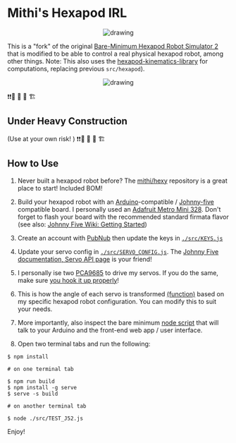 # Mithi's Hexapod IRL

<p align="center">
    <img src="https://user-images.githubusercontent.com/1670421/103467765-451a2180-4d8d-11eb-8f94-1a23201595b9.gif" alt="drawing" />
</p>

This is a "fork" of the original [Bare-Minimum Hexapod Robot Simulator 2](https://github.com/mithi/hexapod) that is modified to be able to control a real physical hexapod robot, among other things. Note: This also uses the [hexapod-kinematics-library](https://github.com/mithi/hexapod-kinematics-library) for computations, replacing previous `src/hexapod`).

<p align="center">
    <img src="https://user-images.githubusercontent.com/1670421/103467849-46981980-4d8e-11eb-911e-7cb63282c0c2.gif" alt="drawing" />
</p>


❗❗🚜 🚧 👷 🏗️
## Under Heavy Construction 
(Use at your own risk! )
❗❗🚜 🚧 👷 🏗️

## How to Use

1. Never built a hexapod robot before? The [mithi/hexy](https://github.com/mithi/hexy) repository is a great place to start! Included BOM!

2. Build your hexapod robot with an [Arduino](http://arduino.cc/)-compatible / [Johnny-five](http://johnny-five.io/) compatible board. I personally used an [Adafruit Metro Mini 328](https://www.adafruit.com/product/2590). Don't forget to flash your board with the recommended standard firmata flavor (see also: [Johnny Five Wiki: Getting Started](https://github.com/rwaldron/johnny-five/wiki/Getting-Started))

3. Create an account with [PubNub](https://pubnub.com) then update the keys in [`./src/KEYS.js`](https://github.com/mithi/hexapod-irl/blob/dev/src/KEYS.js)

4. Update your servo config in [`./src/SERVO_CONFIG.js`](https://github.com/mithi/hexapod-irl/blob/dev/src/SERVO_CONFIG.js). The [Johnny Five documentation, Servo API page](http://johnny-five.io/api/servo/) is your friend!

5. I personally ise two [PCA9685](https://www.adafruit.com/product/815) to drive my servos. If you do the same, make sure [you hook it up properly](https://learn.adafruit.com/16-channel-pwm-servo-driver/hooking-it-up)!

6. This is how the angle of each servo is transformed [(function)](https://github.com/mithi/hexapod-irl/blob/0d0bb156b7c79b2c7945e9793f6bf11b56866e68/src/App.js#L29) based on my specific hexapod robot configuration. You can modify this to suit your needs.

7. More importantly, also inspect the bare minimum [node script](https://github.com/mithi/hexapod-irl/blob/dev/src/TEST_J52.js) that will talk to your Arduino and the front-end web app / user interface.

8. Open two terminal tabs and run the following:

```
$ npm install

# on one terminal tab

$ npm run build
$ npm install -g serve
$ serve -s build

# on another terminal tab

$ node ./src/TEST_J52.js
```

Enjoy!
